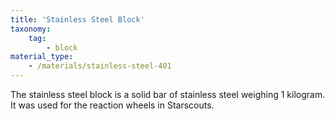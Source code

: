 ```yaml
---
title: 'Stainless Steel Block'
taxonomy:
    tag:
        - block
material_type:
    - /materials/stainless-steel-401
---
```


The stainless steel block is a solid bar of stainless steel weighing 1 kilogram. It was used for the reaction wheels in Starscouts.
